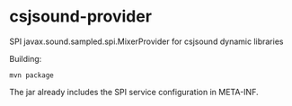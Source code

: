 # csjsound-provider
SPI javax.sound.sampled.spi.MixerProvider for csjsound dynamic libraries 


Building:

```
mvn package
```

The jar already includes the SPI service configuration in META-INF.
